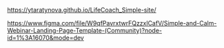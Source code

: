 https://ytaratynova.github.io/LifeCoach_Simple-site/

https://www.figma.com/file/W9qfPavrxtwrFQzzxlCafV/Simple-and-Calm-Webinar-Landing-Page-Template-(Community)?node-id=1%3A16070&mode=dev
